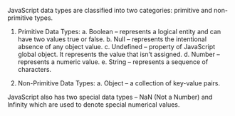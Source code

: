 JavaScript data types are classified into two categories: primitive and non-primitive types.

1. Primitive Data Types:
a. Boolean – represents a logical entity and can have two values true or false.
b. Null – represents the intentional absence of any object value.
c. Undefined – property of JavaScript global object. It represents the value that isn’t assigned.
d. Number – represents a numeric value.
e. String – represents a sequence of characters.

2. Non-Primitive Data Types:
a. Object – a collection of key-value pairs.

JavaScript also has two special data types – NaN (Not a Number) and Infinity which are used to denote special numerical values.
